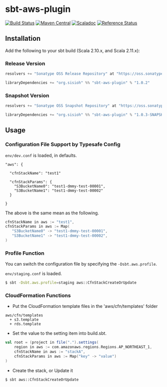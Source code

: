 # sbt-aws-plugin

[![Build Status](https://travis-ci.org/sisioh/sbt-aws-plugin.svg)](https://travis-ci.org/sisioh/sbt-aws-plugin)
[![Maven Central](https://maven-badges.herokuapp.com/maven-central/org.sisioh/sbt-aws-plugin_2.11/badge.svg)](https://maven-badges.herokuapp.com/maven-central/org.sisioh/sbt-aws-plugin_2.11)
[![Scaladoc](http://javadoc-badge.appspot.com/org.sisioh/sbt-aws-plugin.svg?label=scaladoc)](http://javadoc-badge.appspot.com/org.sisioh/sbt-aws-plugin_2.11)
[![Reference Status](https://www.versioneye.com/java/org.sisioh:sbt-aws-plugin_2.11/reference_badge.svg?style=flat)](https://www.versioneye.com/java/org.sisioh:sbt-aws-plugin_2.11/references)

## Installation

Add the following to your sbt build (Scala 2.10.x, and Scala 2.11.x):

### Release Version

```scala
resolvers += "Sonatype OSS Release Repository" at "https://oss.sonatype.org/content/repositories/releases/"

libraryDependencies += "org.sisioh" %% "sbt-aws-plugin" % "1.0.2"
```

### Snapshot Version

```scala
resolvers += "Sonatype OSS Snapshot Repository" at "https://oss.sonatype.org/content/repositories/snapshots/"

libraryDependencies += "org.sisioh" %% "sbt-aws-plugin" % "1.0.3-SNAPSHOT"
```

## Usage

### Configuration File Support by Typesafe Config

`env/dev.conf` is loaded, in defaults.

```
"aws": {

  "cfnStackName": "test1"

  "cfnStackParams": {
    "S3BucketName0": "test1-dmmy-test-00001",
    "S3BucketName1": "test1-dmmy-test-00002"
  }

}
```

The above is the same mean as the following.

```scala
cfnStackName in aws := "test1",
cfnStackParams in aws := Map(
   "S3BucketName0" -> "test1-dmmy-test-00001",
   "S3BucketName1" -> "test1-dmmy-test-00002",
)
```

### Profile Function

You can switch the configuration file by specifying the `-Dsbt.aws.profile`.

`env/staging.conf` is loaded.


```sh
$ sbt -Dsbt.aws.profile=staging aws::CfnStackCreateOrUpdate
```


### CloudFormation Functions

- Put the CloudFormation template files in the 'aws/cfn/templates' folder

```
aws/cfn/templates
  + s3.template
  + rds.template
```

- Set the value to the setting item into build.sbt.

```scala
val root = (project in file(".").settings(
    region in aws := com.amazonaws.regions.Regions.AP_NORTHEAST_1,
    cfnStackName in aws := "stackA",
    cfnStackParams in aws := Map("key" -> "value")
)

```

- Create the stack, or Update it

```sh
$ sbt aws::CfnStackCreateOrUpdate
```


